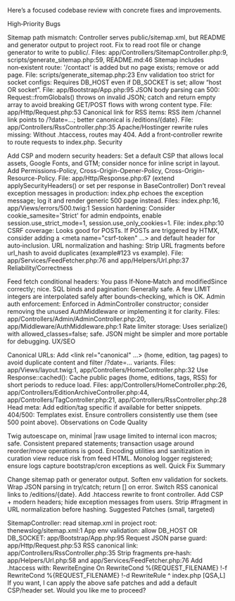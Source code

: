 Here’s a focused codebase review with concrete fixes and improvements.

High‑Priority Bugs

Sitemap path mismatch:
Controller serves public/sitemap.xml, but README and generator output to project root.
Fix to read root file or change generator to write to public/.
Files: app/Controllers/SitemapController.php:9, scripts/generate_sitemap.php:59, README.md:46
Sitemap includes non‑existent route:
'/contact' is added but no page exists; remove or add page.
File: scripts/generate_sitemap.php:23
Env validation too strict for socket configs:
Requires DB_HOST even if DB_SOCKET is set; allow “host OR socket”.
File: app/Bootstrap/App.php:95
JSON body parsing can 500:
Request::fromGlobals() throws on invalid JSON; catch and return empty array to avoid breaking GET/POST flows with wrong content type.
File: app/Http/Request.php:53
Canonical link for RSS items:
RSS item <link>/channel link points to /?date=...; better canonical is /editions/{date}.
File: app/Controllers/RssController.php:35
Apache/Hostinger rewrite rules missing:
Without .htaccess, routes may 404. Add a front‑controller rewrite to route requests to index.php.
Security

Add CSP and modern security headers:
Set a default CSP that allows local assets, Google Fonts, and GTM; consider nonce for inline script in layout.
Add Permissions-Policy, Cross-Origin-Opener-Policy, Cross-Origin-Resource-Policy.
File: app/Http/Response.php:67 (extend applySecurityHeaders() or set per response in BaseController)
Don’t reveal exception messages in production:
index.php echoes the exception message; log it and render generic 500 page instead.
Files: index.php:16, app/Views/errors/500.twig:1
Session hardening:
Consider cookie_samesite='Strict' for admin endpoints, enable session.use_strict_mode=1, session.use_only_cookies=1.
File: index.php:10
CSRF coverage:
Looks good for POSTs. If POSTs are triggered by HTMX, consider adding a <meta name="csrf-token" ...> and default header for auto‑inclusion.
URL normalization and hashing:
Strip URL fragments before url_hash to avoid duplicates (example#123 vs example).
File: app/Services/FeedFetcher.php:76 and app/Helpers/Url.php:37
Reliability/Correctness

Feed fetch conditional headers:
You pass If‑None‑Match and modifiedSince correctly; nice.
SQL binds and pagination:
Generally safe. A few LIMIT integers are interpolated safely after bounds‑checking, which is OK.
Admin auth enforcement:
Enforced in AdminController constructor; consider removing the unused AuthMiddleware or implementing it for clarity.
Files: app/Controllers/Admin/AdminController.php:20, app/Middleware/AuthMiddleware.php:1
Rate limiter storage:
Uses serialize() with allowed_classes=false; safe. JSON might be simpler and more portable for debugging.
UX/SEO

Canonical URLs:
Add <link rel="canonical" ...> (home, edition, tag pages) to avoid duplicate content and filter /?date=... variants.
Files: app/Views/layout.twig:1, app/Controllers/HomeController.php:32
Use Response::cached():
Cache public pages (home, editions, tags, RSS) for short periods to reduce load.
Files: app/Controllers/HomeController.php:26, app/Controllers/EditionArchiveController.php:44, app/Controllers/TagController.php:21, app/Controllers/RssController.php:28
Head meta:
Add edition/tag specific <meta name="description"> if available for better snippets.
404/500:
Templates exist. Ensure controllers consistently use them (see 500 point above).
Observations on Code Quality

Twig autoescape on, minimal |raw usage limited to internal icon macros; safe.
Consistent prepared statements; transaction usage around reorder/move operations is good.
Encoding utilities and sanitization in curation view reduce risk from feed HTML.
Monolog logger registered; ensure logs capture bootstrap/cron exceptions as well.
Quick Fix Summary

Change sitemap path or generator output.
Soften env validation for sockets.
Wrap JSON parsing in try/catch; return [] on error.
Switch RSS canonical links to /editions/{date}.
Add .htaccess rewrite to front controller.
Add CSP + modern headers; hide exception messages from users.
Strip #fragment in URL normalization before hashing.
Suggested Patches (small, targeted)

SitemapController: read sitemap.xml in project root: thenewslog/sitemap.xml:1
App env validation: allow DB_HOST OR DB_SOCKET: app/Bootstrap/App.php:95
Request JSON parse guard: app/Http/Request.php:53
RSS canonical link: app/Controllers/RssController.php:35
Strip fragments pre‑hash: app/Helpers/Url.php:58 and app/Services/FeedFetcher.php:76
Add .htaccess with:
RewriteEngine On
RewriteCond %{REQUEST_FILENAME} !-f
RewriteCond %{REQUEST_FILENAME} !-d
RewriteRule ^ index.php [QSA,L]
If you want, I can apply the above safe patches and add a default CSP/header set. Would you like me to proceed?
